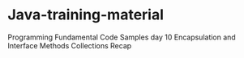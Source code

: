 # Java-training-material
Programming Fundamental Code Samples day 10 Encapsulation and Interface Methods Collections Recap

